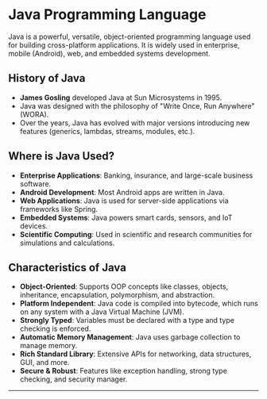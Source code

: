# Java Programming Language

Java is a powerful, versatile, object-oriented programming language used for building cross-platform applications. It is widely used in enterprise, mobile (Android), web, and embedded systems development.

## History of Java
- **James Gosling** developed Java at Sun Microsystems in 1995.
- Java was designed with the philosophy of "Write Once, Run Anywhere" (WORA).
- Over the years, Java has evolved with major versions introducing new features (generics, lambdas, streams, modules, etc.).

## Where is Java Used?
- **Enterprise Applications**: Banking, insurance, and large-scale business software.
- **Android Development**: Most Android apps are written in Java.
- **Web Applications**: Java is used for server-side applications via frameworks like Spring.
- **Embedded Systems**: Java powers smart cards, sensors, and IoT devices.
- **Scientific Computing**: Used in scientific and research communities for simulations and calculations.

## Characteristics of Java
- **Object-Oriented**: Supports OOP concepts like classes, objects, inheritance, encapsulation, polymorphism, and abstraction.
- **Platform Independent**: Java code is compiled into bytecode, which runs on any system with a Java Virtual Machine (JVM).
- **Strongly Typed**: Variables must be declared with a type and type checking is enforced.
- **Automatic Memory Management**: Java uses garbage collection to manage memory.
- **Rich Standard Library**: Extensive APIs for networking, data structures, GUI, and more.
- **Secure & Robust**: Features like exception handling, strong type checking, and security manager.

---
